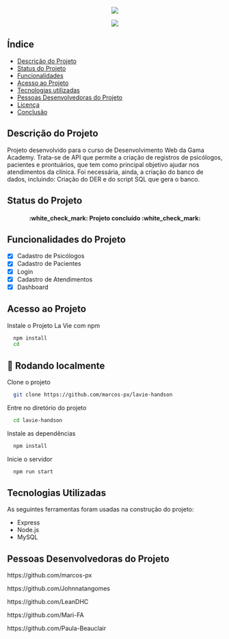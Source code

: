 <p align="center">
<img src="https://user-images.githubusercontent.com/103054618/189772934-5c1e9f3f-21d5-4ef5-b320-185998f66a61.PNG"/>
</p>

<p align="center">
<img src="https://img.shields.io/github/license/marcos-px/lavie-handson"/> 
</p>

## Índice 

* [Descrição do Projeto](#descrição-do-projeto)
* [Status do Projeto](#status-do-Projeto)
* [Funcionalidades](#funcionalidades)
* [Acesso ao Projeto](#acesso-ao-projeto)
* [Tecnologias utilizadas](#tecnologias-utilizadas)
* [Pessoas Desenvolvedoras do Projeto](#pessoas-desenvolvedoras)
* [Licença](#licença)
* [Conclusão](#conclusão)

## Descrição do Projeto

Projeto desenvolvido para o curso de Desenvolvimento Web da Gama Academy.
Trata-se de API que permite a criação de registros de psicólogos, pacientes e prontuários, que tem como principal objetivo ajudar nos atendimentos da clínica.
Foi necessária, ainda, a criação do banco de dados, incluindo: Criação do DER e do script SQL que gera o banco.

## Status do Projeto

<h4 align="center"> 
    :white_check_mark:  Projeto concluído  :white_check_mark:
</h4>

## Funcionalidades do Projeto

- [x] Cadastro de Psicólogos 
- [x] Cadastro de Pacientes
- [x] Login
- [x] Cadastro de Atendimentos
- [x] Dashboard

## Acesso ao Projeto

Instale o Projeto La Vie com npm

```bash
  npm install 
  cd 
```
## 🎲 Rodando localmente 

Clone o projeto

```bash
  git clone https://github.com/marcos-px/lavie-handson
```

Entre no diretório do projeto

```bash
  cd lavie-handson
```

Instale as dependências

```bash
  npm install
```

Inicie o servidor

```bash
  npm run start
```

## Tecnologias Utilizadas

As seguintes ferramentas foram usadas na construção do projeto:

- Express
- Node.js
- MySQL

## Pessoas Desenvolvedoras do Projeto

<p> https://github.com/marcos-px </p>
<p> https://github.com/Johnnatangomes </p>
<p> https://github.com/LeanDHC </p>
<p> https://github.com/Mari-FA </p>
<p> https://github.com/Paula-Beauclair </p>
